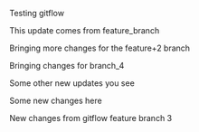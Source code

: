 Testing gitflow

This update comes from feature_branch

Bringing more changes for the feature+2 branch

Bringing changes for branch_4

Some other new updates you see

Some new changes here

New changes from gitflow feature branch 3